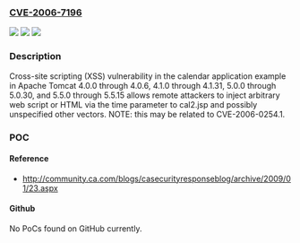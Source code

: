 ### [CVE-2006-7196](https://cve.mitre.org/cgi-bin/cvename.cgi?name=CVE-2006-7196)
![](https://img.shields.io/static/v1?label=Product&message=n%2Fa&color=blue)
![](https://img.shields.io/static/v1?label=Version&message=n%2Fa&color=blue)
![](https://img.shields.io/static/v1?label=Vulnerability&message=n%2Fa&color=brighgreen)

### Description

Cross-site scripting (XSS) vulnerability in the calendar application example in Apache Tomcat 4.0.0 through 4.0.6, 4.1.0 through 4.1.31, 5.0.0 through 5.0.30, and 5.5.0 through 5.5.15 allows remote attackers to inject arbitrary web script or HTML via the time parameter to cal2.jsp and possibly unspecified other vectors.  NOTE: this may be related to CVE-2006-0254.1.

### POC

#### Reference
- http://community.ca.com/blogs/casecurityresponseblog/archive/2009/01/23.aspx

#### Github
No PoCs found on GitHub currently.

